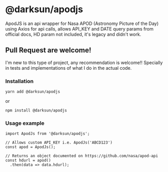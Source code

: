 # @darksun/apodjs
ApodJS is an api wrapper for Nasa APOD (Astronomy Picture of the Day) using Axios for api calls, allows API_KEY and DATE query params from official docs, HD param not included, it's legacy and didn't work.

## Pull Request are welcome!

I'm new to this type of project, any recommendation is welcome!!
Specially in tests and implementations of what I do in the actual code.

### Installation

```
yarn add @darksun/apodjs
```
or
```
npm install @darksun/apodjs
```

### Usage example
``` JS
import ApodJs from '@darksun/apodjs';

// Allows custom API_KEY i.e. ApodJs('ABCD123')
const apod = ApodJs();

// Returns an object documented on https://github.com/nasa/apod-api
const hdurl = apod()
  .then(data => data.hdurl);
```